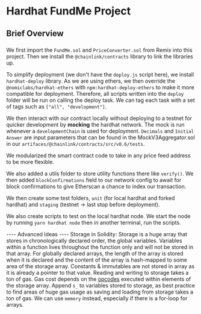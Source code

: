 # Hardhat FundMe Project

## Brief Overview

###
We first import the `FundMe.sol` and `PriceConverter.sol` from Remix into this project. Then we install the `@chainlink/contracts` library to link the libraries up.

To simplify deployment (we don't have the `deploy.js` script here), we install `hardhat-deploy` library. As we are using ethers, we then override the `@nomiclabs/hardhat-ethers` with `npm:hardhat-deploy-ethers` to make it more compatible for deployment. Therefore, all scripts written into the `deploy` folder will be run on calling the deploy task. We can tag each task with a set of tags such as `["all", "development"]`.

We then interact with our contract locally without deploying to a testnet for quicker development by **mocking** the hardhat network. The mock is run whenever a `developmentChain` is used for deployment. `Decimals` and `Initial Answer` are input parameters that can be found in the MockV3Aggregator.sol in our `artifaces/@chainlink/contracts/src/v0.6/tests`.

We modularized the smart contract code to take in any price feed address to be more flexible.

We also added a utils folder to store utility functions there like `verify()`. We then added `blockConfirmations` field to our network config to await for block confirmations to give Etherscan a chance to index our transaction.

We then create some test folders, `unit` (for local hardhat and forked hardhat) and `staging` (testnet -> last stop before deployment).

We also create scripts to test on the local hardhat node. We start the node by running `yarn hardhat node` then in another terminal, run the scripts.

---- Advanced Ideas ----
Storage in Solidity: Storage is a huge array that stores in chronologically declared order, the global variables. Variables within a function lives throughout the function only and will not be stored in that array. For globally declared arrays, the length of the array is stored when it is declared and the content of the array is hash-mapped to some area of the storage array. Constants & immutables are not stored in array as it is already a pointer to that value. Reading and writing to storage takes a ton of gas. Gas cost depends on the [opcodes](https://ethereum.org/en/developers/docs/evm/opcodes/) executed within elements of the storage array. Append `s_` to variables stored to storage, as best practice to find areas of huge gas usage as saving and loading from storage takes a ton of gas. We can use `memory` instead, especially if there is a for-loop for arrays.